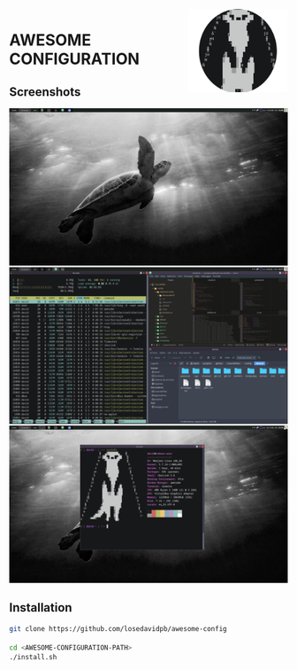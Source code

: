 <img src="screenshots/logo.png" align="right" height=150px width=180px />

# AWESOME CONFIGURATION

<a name="screenshots"></a>
## Screenshots

![wallpaper](screenshots/scrshot-wallpaper.png)
![general](screenshots/scrshot-general.png)
![terminal](screenshots/scrshot-terminal.png)

## Installation

```bash
git clone https://github.com/losedavidpb/awesome-config

cd <AWESOME-CONFIGURATION-PATH>
./install.sh
```
